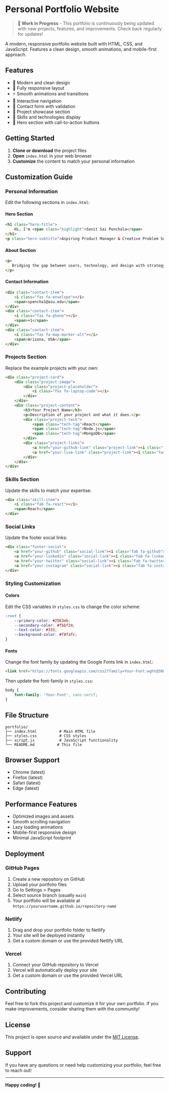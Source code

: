# Personal Portfolio Website

> **🚧 Work in Progress** - This portfolio is continuously being updated with new projects, features, and improvements. Check back regularly for updates!

A modern, responsive portfolio website built with HTML, CSS, and JavaScript. Features a clean design, smooth animations, and mobile-first approach.

## Features

- 🎨 Modern and clean design
- 📱 Fully responsive layout
- ⚡ Smooth animations and transitions
- 🧭 Interactive navigation
- 📧 Contact form with validation
- 🎯 Project showcase section
- 💼 Skills and technologies display
- 🌟 Hero section with call-to-action buttons

## Getting Started

1. **Clone or download** the project files
2. **Open** `index.html` in your web browser
3. **Customize** the content to match your personal information

## Customization Guide

### Personal Information

Edit the following sections in `index.html`:

#### Hero Section
```html
<h1 class="hero-title">
    Hi, I'm <span class="highlight">Sonit Sai Penchala</span>
</h1>
<p class="hero-subtitle">Aspiring Product Manager & Creative Problem Solver</p>
```

#### About Section
```html
<p>
   Bridging the gap between users, technology, and design with strategy, empathy, and a cosmic obsession for problem-solving.
</p>
```

#### Contact Information
```html
<div class="contact-item">
    <i class="fas fa-envelope"></i>
    <span>spencha1@asu.edu</span>
</div>
<div class="contact-item">
    <i class="fas fa-phone"></i>
    <span>+1</span>
</div>
<div class="contact-item">
    <i class="fas fa-map-marker-alt"></i>
    <span>Arizona, USA</span>
</div>
```

### Projects Section

Replace the example projects with your own:

```html
<div class="project-card">
    <div class="project-image">
        <div class="project-placeholder">
            <i class="fas fa-laptop-code"></i>
        </div>
    </div>
    <div class="project-content">
        <h3>Your Project Name</h3>
        <p>Description of your project and what it does.</p>
        <div class="project-tech">
            <span class="tech-tag">React</span>
            <span class="tech-tag">Node.js</span>
            <span class="tech-tag">MongoDB</span>
        </div>
        <div class="project-links">
            <a href="your-github-link" class="project-link"><i class="fab fa-github"></i> Code</a>
            <a href="your-live-link" class="project-link"><i class="fas fa-external-link-alt"></i> Live</a>
        </div>
    </div>
</div>
```

### Skills Section

Update the skills to match your expertise:

```html
<div class="skill-item">
    <i class="fab fa-react"></i>
    <span>React</span>
</div>
```

### Social Links

Update the footer social links:

```html
<div class="footer-social">
    <a href="your-github" class="social-link"><i class="fab fa-github"></i></a>
    <a href="your-linkedin" class="social-link"><i class="fab fa-linkedin"></i></a>
    <a href="your-twitter" class="social-link"><i class="fab fa-twitter"></i></a>
    <a href="your-instagram" class="social-link"><i class="fab fa-instagram"></i></a>
</div>
```

### Styling Customization

#### Colors
Edit the CSS variables in `styles.css` to change the color scheme:

```css
:root {
    --primary-color: #2563eb;
    --secondary-color: #fbbf24;
    --text-color: #333;
    --background-color: #f8fafc;
}
```

#### Fonts
Change the font family by updating the Google Fonts link in `index.html`:

```html
<link href="https://fonts.googleapis.com/css2?family=Your-Font:wght@300;400;500;600;700&display=swap" rel="stylesheet">
```

Then update the font-family in `styles.css`:

```css
body {
    font-family: 'Your-Font', sans-serif;
}
```

## File Structure

```
portfolio/
├── index.html          # Main HTML file
├── styles.css          # CSS styles
├── script.js           # JavaScript functionality
└── README.md          # This file
```

## Browser Support

- Chrome (latest)
- Firefox (latest)
- Safari (latest)
- Edge (latest)

## Performance Features

- Optimized images and assets
- Smooth scrolling navigation
- Lazy loading animations
- Mobile-first responsive design
- Minimal JavaScript footprint

## Deployment

### GitHub Pages
1. Create a new repository on GitHub
2. Upload your portfolio files
3. Go to Settings > Pages
4. Select source branch (usually `main`)
5. Your portfolio will be available at `https://yourusername.github.io/repository-name`

### Netlify
1. Drag and drop your portfolio folder to Netlify
2. Your site will be deployed instantly
3. Get a custom domain or use the provided Netlify URL

### Vercel
1. Connect your GitHub repository to Vercel
2. Vercel will automatically deploy your site
3. Get a custom domain or use the provided Vercel URL

## Contributing

Feel free to fork this project and customize it for your own portfolio. If you make improvements, consider sharing them with the community!

## License

This project is open source and available under the [MIT License](LICENSE).

## Support

If you have any questions or need help customizing your portfolio, feel free to reach out!

---

**Happy coding! 🚀** 